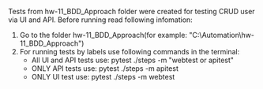 Tests from hw-11_BDD_Approach folder were created for testing CRUD user via UI and API. Before running read following infomation: 
1. Go to the folder hw-11_BDD_Approach(for example: "C:\Automation\hw-11_BDD_Approach")
2. For running tests by labels use following commands in the terminal:
   - All UI and API tests use: pytest ./steps -m "webtest or apitest"
   - ONLY API tests use: pytest ./steps -m apitest
   - ONLY UI test use: pytest ./steps -m webtest